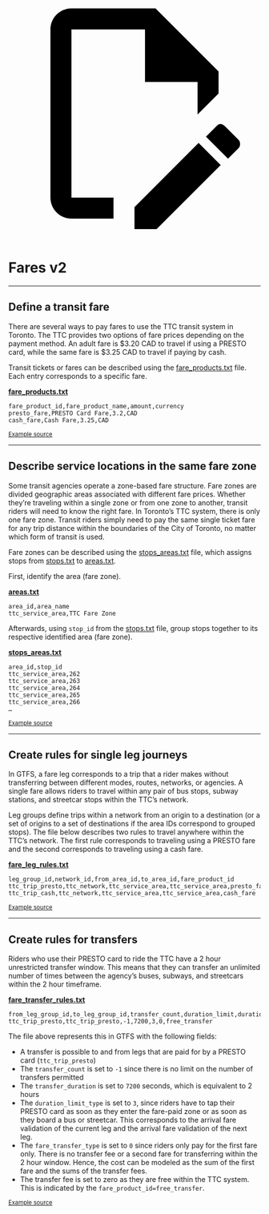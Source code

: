 <a class="pencil-link" href="https://github.com/MobilityData/gtfs.org/edit/main/docs/schedule/examples/fares-v2.md" title="Edit this page" target="_blank">
    <svg class="pencil" xmlns="http://www.w3.org/2000/svg" viewBox="0 0 24 24"><path d="M10 20H6V4h7v5h5v3.1l2-2V8l-6-6H6c-1.1 0-2 .9-2 2v16c0 1.1.9 2 2 2h4v-2m10.2-7c.1 0 .3.1.4.2l1.3 1.3c.2.2.2.6 0 .8l-1 1-2.1-2.1 1-1c.1-.1.2-.2.4-.2m0 3.9L14.1 23H12v-2.1l6.1-6.1 2.1 2.1Z"></path></svg>
  </a>

# Fares v2

<hr>

## Define a transit fare

There are several ways to pay fares to use the TTC transit system in Toronto. The TTC provides two options of fare prices depending on the payment method. An adult fare is $3.20 CAD to travel if using a PRESTO card, while the same fare is $3.25 CAD to travel if paying by cash. 

Transit tickets or fares can be described using the [fare_products.txt](../../reference/#fare_productstxt) file. Each entry corresponds to a specific fare.

[**fare_products.txt**](../../reference/#fare_productstxt) 

```
fare_product_id,fare_product_name,amount,currency
presto_fare,PRESTO Card Fare,3.2,CAD
cash_fare,Cash Fare,3.25,CAD
```

<sup>[Example source](https://www.ttc.ca/Fares-and-passes)</sup>

<hr>

## Describe service locations in the same fare zone

Some transit agencies operate a zone-based fare structure. Fare zones are divided geographic areas associated with different fare prices. Whether they’re traveling within a single zone or from one zone to another, transit riders will need to know the right fare. In Toronto’s TTC system, there is only one fare zone. Transit riders simply need to pay the same single ticket fare for any trip distance within the boundaries of the City of Toronto, no matter which form of transit is used. 

Fare zones can be described using the [stops_areas.txt](../../reference/#stops_areastxt) file, which assigns stops from [stops.txt](../../reference/#stopstxt) to [areas.txt](../../reference/#areastxt).

First, identify the area (fare zone). 

[**areas.txt**](../../reference/#areastxt) 

```
area_id,area_name
ttc_service_area,TTC Fare Zone
```

Afterwards, using `stop_id` from the [stops.txt](../../reference/#stopstxt) file, group stops together to its respective identified area (fare zone). 

[**stops_areas.txt**](../../reference/#stops_areastxt)

```
area_id,stop_id 
ttc_service_area,262
ttc_service_area,263
ttc_service_area,264
ttc_service_area,265
ttc_service_area,266
…
```

<sup>[Example source](http://opendata.toronto.ca/toronto.transit.commission/ttc-routes-and-schedules/OpenData_TTC_Schedules.zip)</sup>

<hr>

## Create rules for single leg journeys

In GTFS, a fare leg corresponds to a trip that a rider makes without transferring between different modes, routes, networks, or agencies. 
A single fare allows riders to travel within any pair of bus stops, subway stations, and streetcar stops within the TTC’s network.

Leg groups define trips within a network from an origin to a destination (or a set of origins to a set of destinations if the area IDs correspond to grouped stops). The file below describes two rules to travel anywhere within the TTC’s network. The first rule corresponds to traveling using a PRESTO fare and the second corresponds to traveling using a cash fare.

[**fare_leg_rules.txt**](../../reference/#fare_leg_rulestxt) 

```
leg_group_id,network_id,from_area_id,to_area_id,fare_product_id
ttc_trip_presto,ttc_network,ttc_service_area,ttc_service_area,presto_fare
ttc_trip_cash,ttc_network,ttc_service_area,ttc_service_area,cash_fare
```

<sup>[Example source](https://www.ttc.ca/Fares-and-passes)</sup>

<hr>

## Create rules for transfers

Riders who use their PRESTO card to ride the TTC have a 2 hour unrestricted transfer window. This means that they can transfer an unlimited number of times between the agency’s buses, subways, and streetcars within the 2 hour timeframe.

[**fare_transfer_rules.txt**](../../reference/#fare_transfer_rulestxt) 

```
from_leg_group_id,to_leg_group_id,transfer_count,duration_limit,duration_limit_type,fare_transfer_type,fare_product_id
ttc_trip_presto,ttc_trip_presto,-1,7200,3,0,free_transfer
```

The file above represents this in GTFS with the following fields:

- A transfer is possible to and from legs that are paid for by a PRESTO card (`ttc_trip_presto`)
- The `transfer_count` is set to `-1` since there is no limit on the number of transfers permitted
- The `transfer_duration` is set to `7200` seconds, which is equivalent to 2 hours 
- The `duration_limit_type` is set to `3`, since riders have to tap their PRESTO card as soon as they enter the fare-paid zone or as soon as they board a bus or streetcar. This corresponds to the arrival fare validation of the current leg and the arrival fare validation of the next leg.
- The `fare_transfer_type` is set to `0` since riders only pay for the first fare only. There is no transfer fee or a second fare for transferring within the 2 hour window. Hence, the cost can be modeled as the sum of the first fare and the sums of the transfer fees.
- The transfer fee is set to zero as they are free within the TTC system. This is indicated by the `fare_product_id=free_transfer`.

<sup>[Example source](https://www.ttc.ca/Fares-and-passes/PRESTO-on-the-TTC/Two-hour-transfer)</sup>